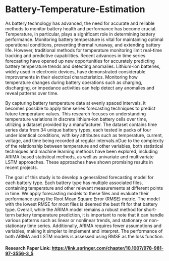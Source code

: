 # Battery-Temperature-Estimation

As battery technology has advanced, the need for accurate and reliable methods to monitor battery health and performance has become crucial. Temperature, in particular, plays a significant role in determining battery performance. Monitoring battery temperature is vital for maintaining optimal operational conditions, preventing thermal runaway, and extending battery life. However, traditional methods for temperature monitoring limit real-time tracking and predictive capabilities. Recent advances in time series forecasting have opened up new opportunities for accurately predicting battery temperature trends and detecting anomalies. Lithium-ion batteries, widely used in electronic devices, have demonstrated considerable improvements in their electrical characteristics. Monitoring how temperature changes during battery operations such as charging, discharging, or impedance activities can help detect any anomalies and reveal patterns over time. 

By capturing battery temperature data at evenly spaced intervals, it becomes possible to apply time series forecasting techniques to predict future temperature values. This research focuses on understanding temperature variations in discrete lithium-ion battery cells over time, utilizing a dataset provided by a manufacturer. The dataset contains time series data from 34 unique battery types, each tested in packs of four under identical conditions, with key attributes such as temperature, current, voltage, and time being recorded at regular intervals.nDue to the complexity of the relationship between temperature and other variables, both statistical techniques and machine learning methods have been explored, including ARIMA-based statistical methods, as well as univariate and multivariate LSTM approaches. These approaches have shown promising results in recent projects.

The goal of this study is to develop a generalized forecasting model for each battery type. Each battery type has multiple associated files, containing temperature and other relevant measurements at different points in time. We apply forecasting models to these files and evaluate their performance using the Root Mean Square Error (RMSE) metric. The model with the lowest RMSE for most files is deemed the best fit for that battery type. Overall, while the ARIMA model remains a robust method for short-term battery temperature prediction, it is important to note that it can handle various patterns such as linear or nonlinear trends, and stationary or non-stationary time series. Additionally, ARIMA requires fewer assumptions and variables, making it simpler to implement and interpret. The performance of both ARIMA and LSTM models is assessed using RMSE as the loss function.

#### Research Paper Link: https://link.springer.com/chapter/10.1007/978-981-97-3556-3_5
